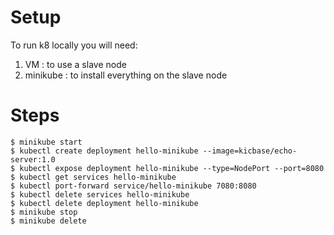 # Setup

To run k8 locally you will need:
1. VM : to use a slave node
2. minikube : to install everything on the slave node

# Steps 
```
$ minikube start
$ kubectl create deployment hello-minikube --image=kicbase/echo-server:1.0
$ kubectl expose deployment hello-minikube --type=NodePort --port=8080
$ kubectl get services hello-minikube
$ kubectl port-forward service/hello-minikube 7080:8080
$ kubectl delete services hello-minikube
$ kubectl delete deployment hello-minikube
$ minikube stop
$ minikube delete
```

